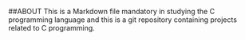 ##ABOUT
This is a Markdown file mandatory in studying the C programming language and this is a git repository containing projects related to C programming.

